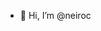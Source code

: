 - 👋 Hi, I’m @neiroc


<!---
test
- 👀 I’m interested in Cloude Native Technlogies
- 🌱 I’m currently learning Open
- 💞️ I’m looking to collaborate on ...
- 😄 Pronouns: ...
- ⚡ Fun fact: ...
- 📫 How to reach me ...
neiroc/neiroc is a ✨ special ✨ repository because its `README.md` (this file) appears on your GitHub profile.
You can click the Preview link to take a look at your changes.
--->
